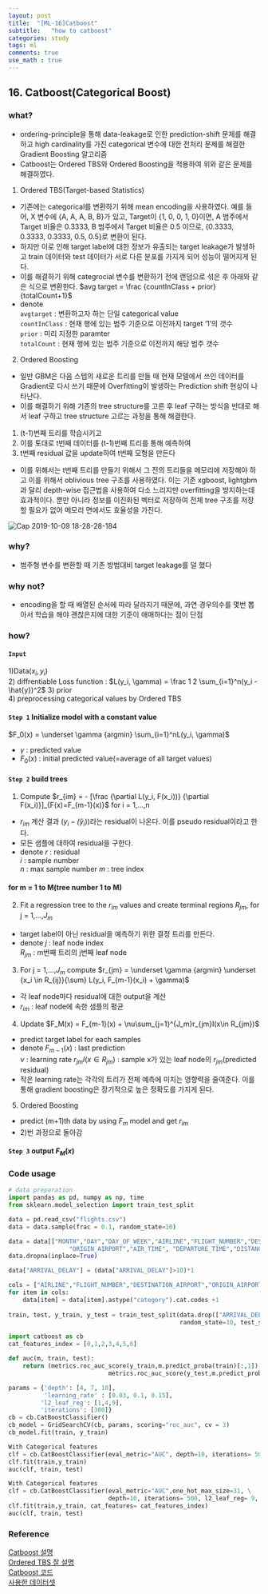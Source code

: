 ```yaml
---
layout: post
title:  "[ML-16]Catboost"
subtitle:   "how to catboost"
categories: study
tags: ml
comments: true
use_math : true
---
```


## 16. Catboost(Categorical Boost)

### what?
- ordering-principle을 통해 data-leakage로 인한 prediction-shift 문제를 해결하고 high cardinality를 가진 categorical 변수에 대한 전처리 문제를 해결한 Gradient Boosting 알고리즘
- Catboost는 Ordered TBS와 Ordered Boosting을 적용하여 위와 같은 문제를 해결하였다. 

1) Ordered TBS(Target-based Statistics)  
-  기존에는 categorical를 변환하기 위해 mean encoding을 사용하였다. 예를 들어, X 변수에 {A, A, A, B, B}가 있고, Target이 {1, 0, 0, 1, 0}이면, A 범주에서 Target 비율은 0.3333, B 범주에서 Target 비율은 0.5 이므로, {0.3333, 0.3333, 0.3333, 0.5, 0.5}로 변환이 된다.
- 하지만 이로 인해 target label에 대한 정보가 유출되는 target leakage가 발생하고 train 데이터와 test 데이터가 서로 다른 분포를 가지게 되어 성능이 떨어지게 된다. 
- 이를 해결하기 위해 categrocial 변수를 변환하기 전에 랜덤으로 섞은 후 아래와 같은 식으로 변환한다. 
$avg target = \frac {countInClass + prior} {totalCount+1}$
- denote  
```avgtarget``` : 변환하고자 하는 단일 categorical value  
```countInClass``` : 현재 행에 있는 범주 기준으로 이전까지 target ‘1’의 갯수  
```prior``` : 미리 지정한 paramter  
```totalCount``` : 현재 행에 있는 범주 기준으로 이전까지 해당 범주 갯수  


2) Ordered Boosting  
- 일반 GBM은 다음 스텝의 새로운 트리를 만들 때 현재 모델에서 쓰인 데이터를 Gradient로 다시 쓰기 때문에 Overfitting이 발생하는 Prediction shift 현상이 나타난다.  
- 이를 해결하기 위해 기존의 tree structure를 고른 후 leaf 구하는 방식을 반대로 해서 leaf 구하고 tree structure 고르는 과정을 통해 해결한다. 
1. (t-1)번째 트리를 학습시키고 
2. 이를 토대로 t번째 데이터를 (t-1)번째 트리를 통해 예측하여  
3. t번째 residual 값을 update하여 t번째 모형을 만든다  
- 이를 위해서는 t번째 트리를 만들기 위해서 그 전의 트리들을 메모리에 저장해야 하고 이를 위해서 oblivious tree 구조를 사용하였다. 이는 기존 xgboost, lightgbm과 달리 depth-wise 접근법을 사용하여 다소 느리지만 overfitting을 방지하는데 효과적이다. 뿐만 아니라 정보를 이진화된 벡터로 저장하여 전체 tree 구조를 저장할 필요가 없어 메모리 면에서도 효율성을 가진다. 

![Cap 2019-10-09 18-28-28-184](https://user-images.githubusercontent.com/35513025/66469352-a425b380-eac2-11e9-8b5e-d383a7c4eda2.jpg)


### why?
- 범주형 변수를 변환할 때 기존 방법대비 target leakage를 덜 했다

### why not?
- encoding을 할 때 배열된 순서에 따라 달라지기 때문에, 과연 경우의수를 몇번 뽑아서 학습을 해야 괜찮은지에 대한 기준이 애매하다는 점이 단점

### how?
#### ```Input``` 
1)Data($x_i, y_i$)  
2) diffrentiable Loss function : $L(y_i, \gamma) = \frac 1 2 \sum_{i=1}^n(y_i - \hat{y})^2$
3) prior  
4) preprocessing categorical values by Ordered TBS

#### ```Step 1``` Initialize model with a constant value   
$F_0(x) = \underset \gamma {argmin} \sum_{i=1}^nL(y_i, \gamma)$  
- $\gamma$ : predicted value  
- $F_0(x)$ : initial predicted value(=average of all target values)  

#### ```Step 2``` build trees 
1) Compute $r_{im} = - [\frac {\partial L(y_i, F(x_i))} {\partial F(x_i)}]_{F(x)=F_{m-1}(x)}$ for i = 1,...,n
- $r_{im}$ 계산 결과 $(y_i - \hat(y_i))$라는 residual이 나온다. 이를 pseudo residual이라고 한다. 
- 모든 샘플에 대하여 residual을 구한다.
- denote
$r$ : residual  
$i$ : sample number  
$n$ : max sample number
$m$ : tree index

#### for m = 1 to M(tree number 1 to M)
2) Fit a regression tree to the $r_{im}$ values and create terminal regions $R_{jm}$, for j = 1,...,$J_m$  
- target label이 아닌 residual을 예측하기 위한 결정 트리를 만든다.  
- denote
$j$ : leaf node index  
$R_{jm}$ : m번째 트리의 j번째 leaf node

3) For j = 1,...,$J_m$ compute $r_{jm} = \underset \gamma {argmin} \underset {x_i \in R_{ij}}{\sum} L(y_i, F_{m-1}(x_i) + \gamma)$ 
- 각 leaf node마다 residual에 대한 output을 계산  
- $r_{im}$ : leaf node에 속한 샘플의 평균  

4) Update $F_M(x) = F_{m-1}(x) + \nu\sum_{j=1}^{J_m}r_{jm}I(x\in R_{jm})$  
- predict target label for each samples
- denote
$F_{m-1}(x)$ : last prediction  
$\nu$ : learning rate
$r_{jm}I(x\in R_{jm})$ : sample x가 있는 leaf node의 $r_{jm}$(predicted residual)  
- 작은 learning rate는 각각의 트리가 전체 예측에 미치는 영향력을 줄여준다. 이를 통해 gradient boosting은 장기적으로 높은 정확도를 가지게 된다. 

5) Ordered Boosting 
- predict (m+1)th data by using $F_{m}$ model and get $r_{im}$
- 2)번 과정으로 돌아감

#### ```Step 3``` output $F_M(x)$


### Code usage
``` python
# data preparation
import pandas as pd, numpy as np, time
from sklearn.model_selection import train_test_split

data = pd.read_csv("flights.csv")
data = data.sample(frac = 0.1, random_state=10)

data = data[["MONTH","DAY","DAY_OF_WEEK","AIRLINE","FLIGHT_NUMBER","DESTINATION_AIRPORT",
                 "ORIGIN_AIRPORT","AIR_TIME", "DEPARTURE_TIME","DISTANCE","ARRIVAL_DELAY"]]
data.dropna(inplace=True)

data["ARRIVAL_DELAY"] = (data["ARRIVAL_DELAY"]>10)*1

cols = ["AIRLINE","FLIGHT_NUMBER","DESTINATION_AIRPORT","ORIGIN_AIRPORT"]
for item in cols:
    data[item] = data[item].astype("category").cat.codes +1
 
train, test, y_train, y_test = train_test_split(data.drop(["ARRIVAL_DELAY"], axis=1), data["ARRIVAL_DELAY"],
                                                random_state=10, test_size=0.25)
```

```python
import catboost as cb
cat_features_index = [0,1,2,3,4,5,6]

def auc(m, train, test): 
    return (metrics.roc_auc_score(y_train,m.predict_proba(train)[:,1]),
                            metrics.roc_auc_score(y_test,m.predict_proba(test)[:,1]))

params = {'depth': [4, 7, 10],
          'learning_rate' : [0.03, 0.1, 0.15],
         'l2_leaf_reg': [1,4,9],
         'iterations': [300]}
cb = cb.CatBoostClassifier()
cb_model = GridSearchCV(cb, params, scoring="roc_auc", cv = 3)
cb_model.fit(train, y_train)

With Categorical features
clf = cb.CatBoostClassifier(eval_metric="AUC", depth=10, iterations= 500, l2_leaf_reg= 9, learning_rate= 0.15)
clf.fit(train,y_train)
auc(clf, train, test)

With Categorical features
clf = cb.CatBoostClassifier(eval_metric="AUC",one_hot_max_size=31, \
                            depth=10, iterations= 500, l2_leaf_reg= 9, learning_rate= 0.15)
clf.fit(train,y_train, cat_features= cat_features_index)
auc(clf, train, test)
```

### Reference 
[Catboost 설명](https://gentlej90.tistory.com/100)  
[Ordered TBS 잘 설명](https://2econsulting.github.io/catboost/2018/06/14/catboost.html)  
[Catboost 코드](https://www.kdnuggets.com/2018/03/catboost-vs-light-gbm-vs-xgboost.html)  
[사용한 데이터셋](https://www.kaggle.com/usdot/flight-delays/data)




